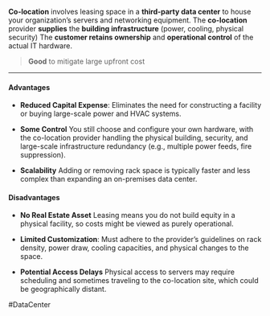 **Co-location** involves leasing space in a **third-party data center** to house your organization’s servers and networking equipment.
The **co-location** provider **supplies** the **building infrastructure** (power, cooling, physical security)
The **customer retains ownership** and **operational control** of the actual IT hardware.

>**Good** to mitigate large upfront cost

---
#### Advantages

- **Reduced Capital Expense**: 
	Eliminates the need for constructing a facility or buying large-scale power and HVAC systems.

- **Some Control**
	You still choose and configure your own hardware, with the co-location provider handling the physical building, security, and large-scale infrastructure redundancy (e.g., multiple power feeds, fire suppression).

- **Scalability**
	Adding or removing rack space is typically faster and less complex than expanding an on-premises data center.

#### Disadvantages

- **No Real Estate Asset**
	Leasing means you do not build equity in a physical facility, so costs might be viewed as purely operational.

 - **Limited Customization**:
	 Must adhere to the provider’s guidelines on rack density, power draw, cooling capacities, and physical changes to the space.

- **Potential Access Delays**
	Physical access to servers may require scheduling and sometimes traveling to the co-location site, which could be geographically distant.

#DataCenter
